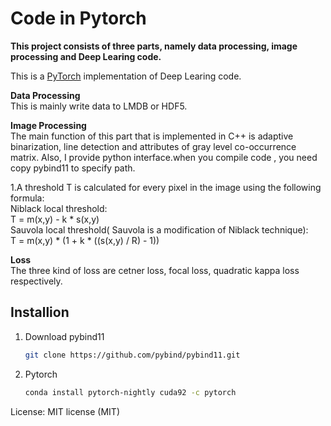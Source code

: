 # Code in Pytorch
**This project consists of three parts, namely data processing, image processing and Deep Learing code.**

This is a [PyTorch](https://github.com/pytorch/pytorch)
implementation of Deep Learing code.

**Data Processing**  
This is mainly write data to LMDB or HDF5.

**Image Processing**  
The main function of this part that is implemented in C++ is adaptive binarization, line detection and 
attributes of gray level co-occurrence matrix. Also, I provide python interface.when you compile code , you 
need copy pybind11 to specify path.

1.A threshold T is calculated for every pixel in the image using the following formula:  
  Niblack local threshold:  
    T = m(x,y) - k * s(x,y)  
  Sauvola local threshold( Sauvola is a modification of Niblack technique):  
    T = m(x,y) * (1 + k * ((s(x,y) / R) - 1))  

**Loss**  
The three kind of loss are cetner loss, focal loss, quadratic kappa loss respectively.

## Installion
1. Download pybind11
    ```bash
	git clone https://github.com/pybind/pybind11.git
    ```
2. Pytorch
    ```bash
    conda install pytorch-nightly cuda92 -c pytorch
    ```

License: MIT license (MIT)
